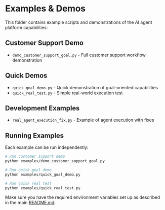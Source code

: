 # Examples & Demos

This folder contains example scripts and demonstrations of the AI agent platform capabilities:

## Customer Support Demo
- `demo_customer_support_goal.py` - Full customer support workflow demonstration

## Quick Demos
- `quick_goal_demo.py` - Quick demonstration of goal-oriented capabilities
- `quick_real_test.py` - Simple real-world execution test

## Development Examples
- `real_agent_execution_fix.py` - Example of agent execution with fixes

## Running Examples

Each example can be run independently:

```bash
# Run customer support demo
python examples/demo_customer_support_goal.py

# Run quick goal demo  
python examples/quick_goal_demo.py

# Run quick real test
python examples/quick_real_test.py
```

Make sure you have the required environment variables set up as described in the main [README.md](../README.md). 